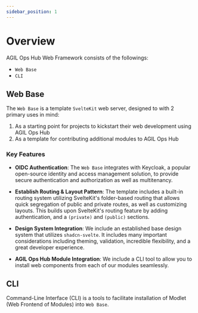 ```yaml
---
sidebar_position: 1
---
```


# Overview

AGIL Ops Hub Web Framework consists of the followings:
- `Web Base`
- `CLI`

## Web Base

The `Web Base` is a template `SvelteKit` web server, designed to with 2 primary uses in mind:

1. As a starting point for projects to kickstart their web development using AGIL Ops Hub
2. As a template for contributing additional modules to AGIL Ops Hub

### Key Features

-   **OIDC Authentication**: The `Web Base` integrates with Keycloak, a popular open-source identity and access
    management solution, to provide secure authentication and authorization as well as multitenancy.

-   **Establish Routing & Layout Pattern**: The template includes a built-in routing system utilizing SvelteKit's
    folder-based routing that allows quick segregation of public and private routes, as well as customizing layouts.
    This builds upon SvelteKit's routing feature by adding authentication, and a `(private)` and `(public)` sections.

-   **Design System Integration**: We include an established base design system that utilizes `shadcn-svelte`. It
    includes many important considerations including theming, validation, incredible flexibility, and a great
    developer experience.

-   **AGIL Ops Hub Module Integration**: We include a CLI tool to allow you to install web components from each
    of our modules seamlessly.

## CLI

Command-Line Interface (CLI) is a tools to facilitate installation of Modlet (Web Frontend of Modules) into `Web Base`.

